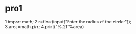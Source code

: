 # pro1
1.import math;
2.r=float(input("Enter the radius of the circle:"));
3.area=math.pi*r*r;
4.print("%.2f"%area)
